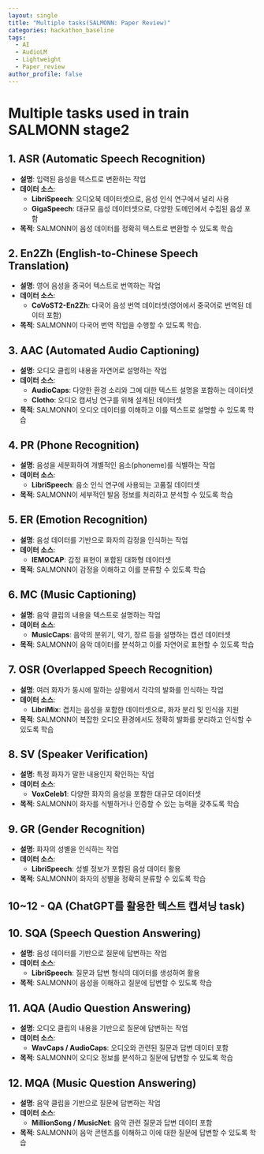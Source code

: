 ```yaml
---
layout: single
title: "Multiple tasks(SALMONN: Paper Review)"
categories: hackathon_baseline
tags:
  - AI
  - AudioLM
  - Lightweight
  - Paper_review
author_profile: false
---
```


# **Multiple tasks used in train SALMONN stage2**



## **1. ASR (Automatic Speech Recognition)**

- **설명**: 입력된 음성을 텍스트로 변환하는 작업
- **데이터 소스**:
  - **LibriSpeech**: 오디오북 데이터셋으로, 음성 인식 연구에서 널리 사용
  - **GigaSpeech**: 대규모 음성 데이터셋으로, 다양한 도메인에서 수집된 음성 포함
- **목적**: SALMONN이 음성 데이터를 정확히 텍스트로 변환할 수 있도록 학습

## **2. En2Zh (English-to-Chinese Speech Translation)**

- **설명**: 영어 음성을 중국어 텍스트로 번역하는 작업
- **데이터 소스**:
  - **CoVoST2-En2Zh**: 다국어 음성 번역 데이터셋(영어에서 중국어로 번역된 데이터 포함)
- **목적**: SALMONN이 다국어 번역 작업을 수행할 수 있도록 학습.

## **3. AAC (Automated Audio Captioning)**

- **설명**: 오디오 클립의 내용을 자연어로 설명하는 작업
- **데이터 소스**:
  - **AudioCaps**: 다양한 환경 소리와 그에 대한 텍스트 설명을 포함하는 데이터셋
  - **Clotho**: 오디오 캡셔닝 연구를 위해 설계된 데이터셋
- **목적**: SALMONN이 오디오 데이터를 이해하고 이를 텍스트로 설명할 수 있도록 학습

## **4. PR (Phone Recognition)**

- **설명**: 음성을 세분화하여 개별적인 음소(phoneme)를 식별하는 작업
- **데이터 소스**:
  - **LibriSpeech**: 음소 인식 연구에 사용되는 고품질 데이터셋
- **목적**: SALMONN이 세부적인 발음 정보를 처리하고 분석할 수 있도록 학습

## **5. ER (Emotion Recognition)**

- **설명**: 음성 데이터를 기반으로 화자의 감정을 인식하는 작업
- **데이터 소스**:
  - **IEMOCAP**: 감정 표현이 포함된 대화형 데이터셋
- **목적**: SALMONN이 감정을 이해하고 이를 분류할 수 있도록 학습

## **6. MC (Music Captioning)**

- **설명**: 음악 클립의 내용을 텍스트로 설명하는 작업
- **데이터 소스**:
  - **MusicCaps**: 음악의 분위기, 악기, 장르 등을 설명하는 캡션 데이터셋
- **목적**: SALMONN이 음악 데이터를 분석하고 이를 자연어로 표현할 수 있도록 학습

## **7. OSR (Overlapped Speech Recognition)**

- **설명**: 여러 화자가 동시에 말하는 상황에서 각각의 발화를 인식하는 작업
- **데이터 소스**:
  - **LibriMix**: 겹치는 음성을 포함한 데이터셋으로, 화자 분리 및 인식을 지원
- **목적**: SALMONN이 복잡한 오디오 환경에서도 정확히 발화를 분리하고 인식할 수 있도록 학습

## **8. SV (Speaker Verification)**

- **설명**: 특정 화자가 말한 내용인지 확인하는 작업
- **데이터 소스**:
  - **VoxCeleb1**: 다양한 화자의 음성을 포함한 대규모 데이터셋
- **목적**: SALMONN이 화자를 식별하거나 인증할 수 있는 능력을 갖추도록 학습

## **9. GR (Gender Recognition)**

- **설명**: 화자의 성별을 인식하는 작업
- **데이터 소스**:
  - **LibriSpeech**: 성별 정보가 포함된 음성 데이터 활용
- **목적**: SALMONN이 화자의 성별을 정확히 분류할 수 있도록 학습

## 10~12 - QA (ChatGPT를 활용한 텍스트 캡셔닝 task)



## **10. SQA (Speech Question Answering)**

- **설명**: 음성 데이터를 기반으로 질문에 답변하는 작업
- **데이터 소스**:
  - **LibriSpeech**: 질문과 답변 형식의 데이터를 생성하여 활용
- **목적**: SALMONN이 음성을 이해하고 질문에 답변할 수 있도록 학습

## **11. AQA (Audio Question Answering)**

- **설명**: 오디오 클립의 내용을 기반으로 질문에 답변하는 작업
- **데이터 소스**:
  - **WavCaps / AudioCaps**: 오디오와 관련된 질문과 답변 데이터 포함
- **목적**: SALMONN이 오디오 정보를 분석하고 질문에 답변할 수 있도록 학습

## **12. MQA (Music Question Answering)**

- **설명**: 음악 클립을 기반으로 질문에 답변하는 작업
- **데이터 소스**:
  - **MillionSong / MusicNet**: 음악 관련 질문과 답변 데이터 포함
- **목적**: SALMONN이 음악 콘텐츠를 이해하고 이에 대한 질문에 답변할 수 있도록 학습



